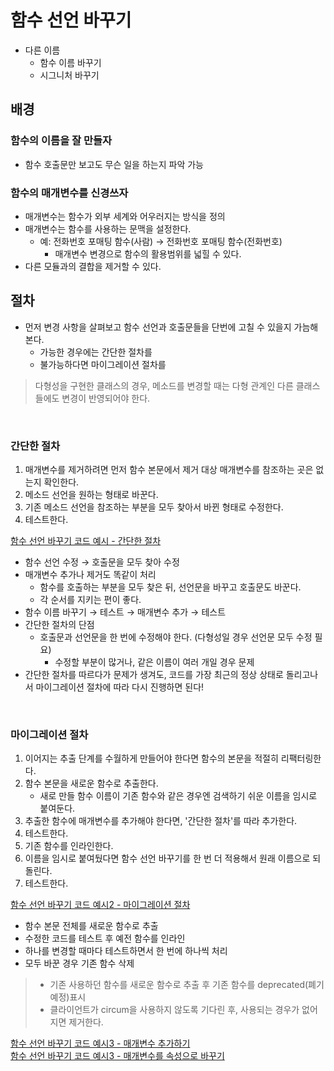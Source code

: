 # 함수 선언 바꾸기

- 다른 이름
  - 함수 이름 바꾸기
  - 시그니처 바꾸기

## 배경

### 함수의 이름을 잘 만들자

- 함수 호출문만 보고도 무슨 일을 하는지 파악 가능

### 함수의 매개변수를 신경쓰자

- 매개변수는 함수가 외부 세계와 어우러지는 방식을 정의
- 매개변수는 함수를 사용하는 문맥을 설정한다.
  - 예: 전화번호 포매팅 함수(사람) → 전화번호 포매팅 함수(전화번호)
    - 매개변수 변경으로 함수의 활용범위를 넓힐 수 있다.
- 다른 모듈과의 결합을 제거할 수 있다.

## 절차

- 먼저 변경 사항을 살펴보고 함수 선언과 호출문들을 단번에 고칠 수 있을지 가늠해본다.
  - 가능한 경우에는 간단한 절차를
  - 불가능하다면 마이그레이션 절차를

> 다형성을 구현한 클래스의 경우, 메소드를 변경할 때는 다형 관계인 다른 클래스들에도 변경이 반영되어야 한다.

<br>

### 간단한 절차

1. 매개변수를 제거하려면 먼저 함수 본문에서 제거 대상 매개변수를 참조하는 곳은 없는지 확인한다.
2. 메소드 선언을 원하는 형태로 바꾼다.
3. 기존 메소드 선언을 참조하는 부분을 모두 찾아서 바뀐 형태로 수정한다.
4. 테스트한다.
   <br>

[함수 선언 바꾸기 코드 예시 - 간단한 절차](../6-5/example.js)<br>

- 함수 선언 수정 → 호출문을 모두 찾아 수정
- 매개변수 추가나 제거도 똑같이 처리
  - 함수를 호출하는 부분을 모두 찾은 뒤, 선언문을 바꾸고 호출문도 바꾼다.
  - 각 순서를 지키는 편이 좋다.
- 함수 이름 바꾸기 → 테스트 → 매개변수 추가 → 테스트
- 간단한 절차의 단점
  - 호출문과 선언문을 한 번에 수정해야 한다. (다형성일 경우 선언문 모두 수정 필요)
    - 수정할 부분이 많거나, 같은 이름이 여러 개일 경우 문제
- 간단한 절차를 따르다가 문제가 생겨도, 코드를 가장 최근의 정상 상태로 돌리고나서 마이그레이션 절차에 따라 다시 진행하면 된다!

<br>

### 마이그레이션 절차

1. 이어지는 추출 단계를 수월하게 만들어야 한다면 함수의 본문을 적절히 리팩터링한다.
2. 함수 본문을 새로운 함수로 추출한다.
   - 새로 만들 함수 이름이 기존 함수와 같은 경우엔 검색하기 쉬운 이름을 임시로 붙여둔다.
3. 추출한 함수에 매개변수를 추가해야 한다면, '간단한 절차'를 따라 추가한다.
4. 테스트한다.
5. 기존 함수를 인라인한다.
6. 이름을 임시로 붙여뒀다면 함수 선언 바꾸기를 한 번 더 적용해서 원래 이름으로 되돌린다.
7. 테스트한다.

[함수 선언 바꾸기 코드 예시2 - 마이그레이션 절차](../6-5/example02.js)<br>

- 함수 본문 전체를 새로운 함수로 추출
- 수정한 코드를 테스트 후 예전 함수를 인라인
- 하나를 변경할 때마다 테스트하면서 한 번에 하나씩 처리
- 모두 바꾼 경우 기존 함수 삭제

> - 기존 사용하던 함수를 새로운 함수로 추출 후 기존 함수를 deprecated(폐기 예정)표시
> - 클라이언트가 circum을 사용하지 않도록 기다린 후, 사용되는 경우가 없어지면 제거한다.

[함수 선언 바꾸기 코드 예시3 - 매개변수 추가하기](../6-5/example03.js)<br>
[함수 선언 바꾸기 코드 예시3 - 매개변수를 속성으로 바꾸기](../6-5/example04.js)<br>
